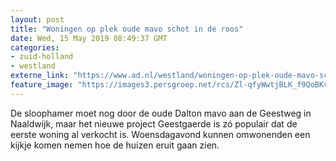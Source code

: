 ```yaml
---
layout: post
title: "Woningen op plek oude mavo schot in de roos"
date: Wed, 15 May 2019 08:49:37 GMT
categories: 
- zuid-holland 
- westland 
externe_link: "https://www.ad.nl/westland/woningen-op-plek-oude-mavo-schot-in-de-roos~a5f913f4/"
feature_image: "https://images3.persgroep.net/rcs/Zl-qfyWwtjBLK_f9QoBKv5-F6I8/diocontent/148354887/_fitwidth/400/?appId=21791a8992982cd8da851550a453bd7f&quality=0.7"
---
```


De sloophamer moet nog door de oude Dalton mavo aan de Geestweg in Naaldwijk, maar het nieuwe project Geestgaerde is zó populair dat de eerste woning al verkocht is. Woensdagavond kunnen omwonenden een kijkje komen nemen hoe de huizen eruit gaan zien.
